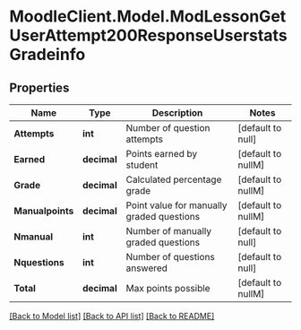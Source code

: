 # MoodleClient.Model.ModLessonGetUserAttempt200ResponseUserstatsGradeinfo

## Properties

Name | Type | Description | Notes
------------ | ------------- | ------------- | -------------
**Attempts** | **int** | Number of question attempts | [default to null]
**Earned** | **decimal** | Points earned by student | [default to nullM]
**Grade** | **decimal** | Calculated percentage grade | [default to nullM]
**Manualpoints** | **decimal** | Point value for manually graded questions | [default to nullM]
**Nmanual** | **int** | Number of manually graded questions | [default to null]
**Nquestions** | **int** | Number of questions answered | [default to null]
**Total** | **decimal** | Max points possible | [default to nullM]

[[Back to Model list]](../README.md#documentation-for-models) [[Back to API list]](../README.md#documentation-for-api-endpoints) [[Back to README]](../README.md)

